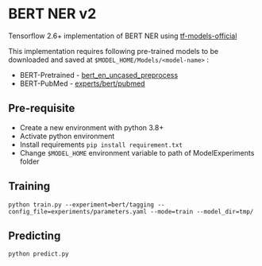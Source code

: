 # BERT NER v2

Tensorflow 2.6+ implementation of BERT NER using [tf-models-official](https://github.com/tensorflow/models/tree/master/official)

This implementation requires following pre-trained models to be downloaded and saved at `$MODEL_HOME/Models/<model-name>` :
- BERT-Pretrained - [bert_en_uncased_preprocess](https://tfhub.dev/tensorflow/bert_en_uncased_preprocess/3)
- BERT-PubMed - [experts/bert/pubmed](https://tfhub.dev/google/experts/bert/pubmed/2)

## Pre-requisite

- Create a new environment with python 3.8+
- Activate python environment
- Install requirements `pip install requirement.txt`
- Change `$MODEL_HOME` environment variable to path of ModelExperiments folder

## Training

`python train.py --experiment=bert/tagging --config_file=experiments/parameters.yaml --mode=train --model_dir=tmp/`

## Predicting

`python predict.py`
